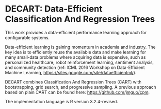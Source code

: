 # DECART: Data-Efficient Classification And Regression Trees
This work provides a data-efficient performance learning approach for configurable systems. 

Data-efficient learning is gaining momentum in academia and industry. The key idea is to efficiently reuse the available data and make learning for many small-data problems where acquiring data is expensive, such as personalized healthcare, robot reinforcement learning, sentiment analysis, and community detection (ref: ICML 2016 Workshop on Data-Efficient Machine Learning, https://sites.google.com/site/dataefficientml/).

DECART combines Classification And Regression Trees (CART) with bootstrapping, grid search, and progressive sampling. A previous approach based on plain CART can be found here: https://github.com/jmguo/cpm.

The implementation language is R version 3.2.4-revised.
